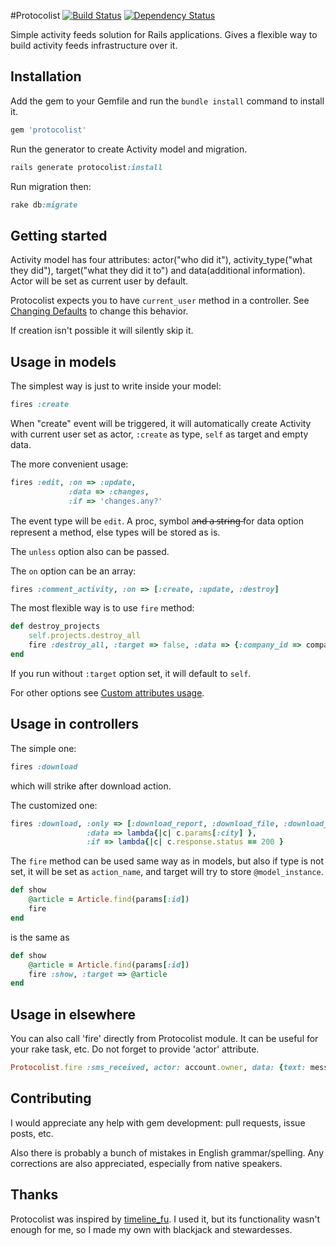 #Protocolist [![Build Status](https://secure.travis-ci.org/welldan97/protocolist.png?branch=master)](http://travis-ci.org/welldan97/protocolist) [![Dependency Status](https://gemnasium.com/welldan97/protocolist.png)](https://gemnasium.com/welldan97/protocolist)

Simple activity feeds solution for Rails applications. Gives a flexible way to build activity feeds infrastructure over it.

Installation
------------

Add the gem to your Gemfile and run the `bundle install` command to install it.

```ruby
gem 'protocolist'
```

Run the generator to create Activity model and migration.

```ruby
rails generate protocolist:install
```

Run migration then:

```ruby
rake db:migrate
```

Getting started
---------------

Activity model has four attributes: actor("who did it"), activity_type("what
they did"), target("what they did it to") and data(additional information). Actor will be
set as current user by default.

Protocolist expects you to have `current_user` method in a
controller. See [Changing Defaults](https://github.com/welldan97/protocolist/wiki/Changing-Defaults) to change this behavior.

If creation isn't possible it will silently skip it.

Usage in models
---------------

The simplest way is just to write inside your model:

```ruby
fires :create
```

When "create" event will be triggered,  it will automatically create
Activity with current user set as actor, `:create` as type,
`self` as target and empty data.

The more convenient usage:

```ruby
fires :edit, :on => :update,
             :data => :changes,
             :if => 'changes.any?'
```

The event type will be `edit`. A proc, symbol a̶n̶d̶ ̶a̶ ̶s̶t̶r̶i̶n̶g̶ for data
option represent a method, else types will be stored as is.

The `unless` option also can be passed.

The `on` option can be an array:

```ruby
fires :comment_activity, :on => [:create, :update, :destroy]
```

The most flexible way is to use `fire` method:

```ruby
def destroy_projects
    self.projects.destroy_all
    fire :destroy_all, :target => false, :data => {:company_id => company_id}
end
```

If you run without `:target` option set, it will default to `self`.

For other options see [Custom attributes usage](https://github.com/appstack/protocolist/wiki/Even-more-complicated-usage).

Usage in controllers
--------------------

The simple one:

```ruby
fires :download
```

which will strike after download action.

The customized one:

```ruby
fires :download, :only => [:download_report, :download_file, :download_map],
                 :data => lambda{|c| c.params[:city] },
                 :if => lambda{|c| c.response.status == 200 }
```

The `fire` method can be used same way as in models, but also if type is not
set, it will be set as `action_name`, and target will try to store `@model_instance`.

```ruby
def show
    @article = Article.find(params[:id])
    fire
end
```
is the same as

```ruby
def show
    @article = Article.find(params[:id])
    fire :show, :target => @article
end
```

Usage in elsewhere
--------------------

You can also call 'fire' directly from Protocolist module. It can be useful for your rake task, etc.
Do not forget to provide 'actor' attribute.

```ruby
Protocolist.fire :sms_received, actor: account.owner, data: {text: message}
```

Contributing
------------
I would appreciate any help with gem development: pull requests, issue
posts, etc.


Also there is probably a bunch of mistakes in English grammar/spelling. Any
corrections are also appreciated, especially from native speakers.

Thanks
--------------
Protocolist was inspired by
[timeline_fu](https://github.com/jamesgolick/timeline_fu).  I used it,
but its functionality wasn't enough for me, so I made my own with
blackjack and stewardesses.



